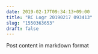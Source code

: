```yaml
---
date: 2019-02-17T09:34:13+09:00
title: "RC Logr 20190217 093413"
slug: "1550363653"
draft: false
---
```


Post content in markdown format
